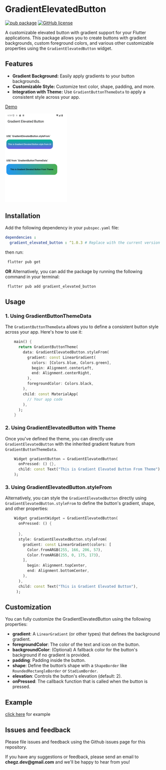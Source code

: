 
# GradientElevatedButton

[![pub package](https://img.shields.io/pub/v/like_button.svg)](https://pub.dartlang.org/packages/like_button) [![GitHub license](https://img.shields.io/github/license/fluttercandies/like_button)](https://github.com/fluttercandies/like_button/blob/master/LICENSE) 

A customizable elevated button with gradient support for your Flutter applications. This package allows you to create buttons with gradient backgrounds, custom foreground colors, and various other customizable properties using the `GradientElevatedButton` widget.

## Features

- **Gradient Background:** Easily apply gradients to your button backgrounds.
- **Customizable Style:** Customize text color, shape, padding, and more.
- **Integration with Theme:** Use `GradientButtonThemeData` to apply a consistent style across your app.


[Demo](https://github.com/ChegzDev/gradient_elevated_button/blob/master/example/lib/main.dart)


<img src="screen_shot/sample.png" alt="drawing" width="200"/>

## Installation

Add the following dependency in your `pubspec.yaml` file:

```yaml
dependencies :
  gradient_elevated_button : ^1.0.3 # Replace with the current version
```
then run:

```bash
 flutter pub get
```
**OR**
Alternatively, you can add the package by running the following command in your terminal:

```bash
 flutter pub add gradient_elevated_button
```

## Usage

### 1. Using GradientButtonThemeData

The `GradientButtonThemeData` allows you to define a consistent button style across your app. Here's how to use it:

```dart
    main() {
      return GradientButtonTheme(
        data: GradientElevatedButton.styleFrom(
          gradient: const LinearGradient(
            colors: [Colors.blue, Colors.green],
            begin: Alignment.centerLeft,
            end: Alignment.centerRight,
          ),
          foregroundColor: Colors.black,
        ),
        child: const MaterialApp(
          // Your app code
        ),
      );
    }
```
### 2. Using GradientElevatedButton with Theme

Once you've defined the theme, you can directly use `GradientElevatedButton` with the inherited gradient feature from `GradientButtonThemeData`.

```dart
    Widget gradientButton = GradientElevatedButton(
      onPressed: () {},
      child: const Text("This is Gradient Elevated Button From Theme"),
    );
```
### 3. Using GradientElevatedButton.styleFrom

Alternatively, you can style the `GradientElevatedButton` directly using `GradientElevatedButton.styleFrom` to define the button's gradient, shape, and other properties:

```dart    
    Widget gradientWidget = GradientElevatedButton(
      onPressed: () {
    
      },
      style: GradientElevatedButton.styleFrom(
        gradient: const LinearGradient(colors: [
          Color.fromARGB(255, 166, 206, 57),
          Color.fromARGB(255, 0, 175, 173),
        ],
          begin: Alignment.topCenter,
          end: Alignment.bottomCenter,
        ),
      ),
      child: const Text("This is Gradient Elevated Button"),
     );
```  

## Customization
You can fully customize the GradientElevatedButton using the following properties:

- **gradient**: A `LinearGradient` (or other types) that defines the background gradient.
- **foregroundColor**: The color of the text and icon on the button.
- **backgroundColor**: (Optional) A fallback color for the button's background if no gradient is provided.
- **padding**: Padding inside the button.
- **shape**: Define the button’s shape with a `ShapeBorder` like `RoundedRectangleBorder` or `StadiumBorder`.
- **elevation**: Controls the button's elevation (default: 2).
- **onPressed**: The callback function that is called when the button is pressed.

## Example

[click here](https://github.com/ChegzDev/gradient_elevated_button/blob/master/example/lib/main.dart) for example


## Issues and feedback

Please file issues and feedback using the Github issues page for this repository.

If you have any suggestions or feedback, please send an email to __chegz.dev@gmail.com__ and we'll be happy to hear from you!
